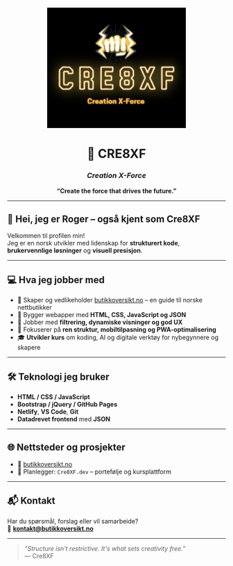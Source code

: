 <p align="center">
  <img src="assets/images/cre8xf-logo.png" alt="Cre8XF Banner" width="320" />
</p>

<h1 align="center">🔖 CRE8XF</h1>
<h3 align="center"><em>Creation X-Force</em></h3>
<p align="center"><strong>“Create the force that drives the future.”</strong></p>

---

## 👋 Hei, jeg er Roger – også kjent som **Cre8XF**

Velkommen til profilen min!  
Jeg er en norsk utvikler med lidenskap for **strukturert kode**, **brukervennlige løsninger** og **visuell presisjon**.

---

## 💻 Hva jeg jobber med

- 🚀 Skaper og vedlikeholder [butikkoversikt.no](https://butikkoversikt.no) – en guide til norske nettbutikker
- 🧠 Bygger webapper med **HTML, CSS, JavaScript og JSON**
- 🧩 Jobber med **filtrering, dynamiske visninger og god UX**
- 📱 Fokuserer på **ren struktur, mobiltilpasning og PWA-optimalisering**
- 🎓 **Utvikler kurs** om koding, AI og digitale verktøy for nybegynnere og skapere

---

## 🛠️ Teknologi jeg bruker

- **HTML / CSS / JavaScript**
- **Bootstrap / jQuery / GitHub Pages**
- **Netlify**, **VS Code**, **Git**
- **Datadrevet frontend** med **JSON**

---

## 🌐 Nettsteder og prosjekter

- 🔗 [butikkoversikt.no](https://butikkoversikt.no)
- 🌱 Planlegger: `Cre8XF.dev` – portefølje og kursplattform

---

## 📬 Kontakt

Har du spørsmål, forslag eller vil samarbeide?  
📧 **kontakt@butikkoversikt.no**

---

> _“Structure isn't restrictive. It's what sets creativity free.”_  
> — Cre8XF
